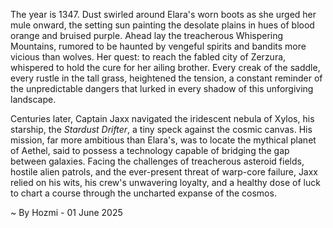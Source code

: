 
The year is 1347.  Dust swirled around Elara's worn boots as she urged her mule onward, the setting sun painting the desolate plains in hues of blood orange and bruised purple.  Ahead lay the treacherous Whispering Mountains, rumored to be haunted by vengeful spirits and bandits more vicious than wolves.  Her quest: to reach the fabled city of Zerzura, whispered to hold the cure for her ailing brother.  Every creak of the saddle, every rustle in the tall grass, heightened the tension, a constant reminder of the unpredictable dangers that lurked in every shadow of this unforgiving landscape.

Centuries later, Captain Jaxx navigated the iridescent nebula of Xylos, his starship, the *Stardust Drifter*, a tiny speck against the cosmic canvas.  His mission, far more ambitious than Elara's, was to locate the mythical planet of Aethel, said to possess a technology capable of bridging the gap between galaxies.  Facing the challenges of treacherous asteroid fields, hostile alien patrols, and the ever-present threat of warp-core failure, Jaxx relied on his wits, his crew's unwavering loyalty, and a healthy dose of luck to chart a course through the uncharted expanse of the cosmos.

~ By Hozmi - 01 June 2025
